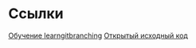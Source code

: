 # Ссылки


[Обучение learngitbranching](https://learngitbranching.js.org/?locale=ru_RU)
[Открытый исходный код](https://guides.hexlet.io/how-to-be-a-helpful-for-the-hexlet-community/)
